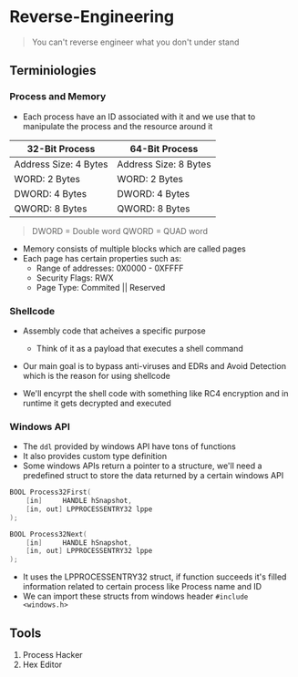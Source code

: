 # Reverse-Engineering

> You can't reverse engineer what you don't under stand

## Terminiologies

### Process and Memory

- Each process have an ID associated with it and we use that to manipulate the process and the resource around it

| 32-Bit Process        | 64-Bit Process        |
| --------------------- | --------------------- |
| Address Size: 4 Bytes | Address Size: 8 Bytes |
| WORD: 2 Bytes         | WORD: 2 Bytes         |
| DWORD: 4 Bytes        | DWORD: 4 Bytes        |
| QWORD: 8 Bytes        | QWORD: 8 Bytes        |

> DWORD = Double word
> QWORD = QUAD word

- Memory consists of multiple blocks which are called pages
- Each page has certain properties such as:
  - Range of addresses: 0X0000 - 0XFFFF
  - Security Flags: RWX
  - Page Type: Commited || Reserved

### Shellcode

- Assembly code that acheives a specific purpose

  - Think of it as a payload that executes a shell command

- Our main goal is to bypass anti-viruses and EDRs and Avoid Detection which is the reason for using shellcode
- We'll encyrpt the shell code with something like RC4 encryption and in runtime it gets decrypted and executed

### Windows API

- The `ddl` provided by windows API have tons of functions
- It also provides custom type definition
- Some windows APIs return a pointer to a structure, we'll need a predefined struct to store the data returned by a certain windows API

```c
BOOL Process32First(
    [in]     HANDLE hSnapshot,
    [in, out] LPPROCESSENTRY32 lppe
);

BOOL Process32Next(
    [in]     HANDLE hSnapshot,
    [in, out] LPPROCESSENTRY32 lppe
);
```

- It uses the LPPROCESSENTRY32 struct, if function succeeds it's filled information related to certain process like Process name and ID
- We can import these structs from windows header `#include <windows.h>`

## Tools

1. Process Hacker
2. Hex Editor
